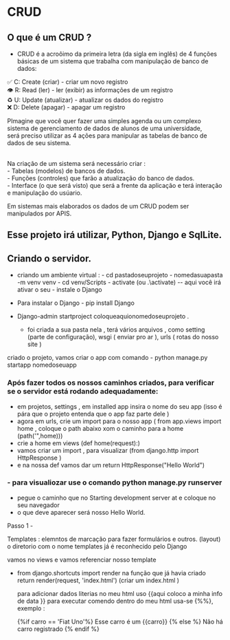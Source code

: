 # CRUD
 ## O que é um CRUD ? 
 - CRUD é a acroôimo da primeira letra (da sigla em inglês) de 4 funções básicas de um sistema que trabalha com manipulação de banco de dados:

✅ C: Create (criar) - criar um novo registro <br />
👁 R: Read (ler) - ler (exibir) as informações de um registro <br />
♻️ U: Update (atualizar) - atualizar os dados do registro <br />
❌ D: Delete (apagar) - apagar um registro <br />

PImagine que você quer fazer uma simples agenda ou um complexo sistema de gerenciamento de dados de alunos de uma universidade, <br />
será preciso utilizar as 4 ações para manipular as tabelas de banco de dados de seu sistema.<br /> <br />

Na criação de um sistema será necessário criar : <br /> - Tabelas (modelos) de bancos de dados.<br />
                                                 - Funções (controles) que farão a atualização do banco de dados.<br />
                                                 - Interface (o que será visto) que será a frente da aplicação e terá interação e manipulação do usúario.<br />

Em sistemas mais elaborados os dados de um CRUD podem ser manipulados por APIS. 

## Esse projeto irá utilizar, Python, Django e SqlLite. 

## Criando o servidor. 

- criando um ambiente virtual : 
        - cd pastadoseuprojeto 
            - nomedasuapasta -m venv venv 
             - cd venv/Scripts
                - activate (ou .\activate) -- aqui você irá ativar o seu 
                    - instale o Django 

- Para instalar o Django - pip install Django 
- Django-admin startproject coloqueaquionomedoseuprojeto  . 
    - foi criada a sua pasta nela , terá vários arquivos , como setting (parte de configuração), wsgi ( enviar pro ar ), urls ( rotas do nosso site )

criado o projeto, vamos criar o app com comando - python manage.py startapp nomedoseuapp 

###  Após fazer todos os nossos caminhos criados, para verificar se o servidor está rodando adequadamente: 
  - em projetos, settings , em installed app insira o nome do seu app (isso é pára que o projeto entenda que o app faz parte dele )
  - agora em urls,  crie um import para o nosso app ( from app.views import home , coloque o path abaixo xom o caminho para a home (path('",home)))
  - crie a home em views (def home(request):)
  - vamos criar um import , para visualizar (from django.http import HttpResponse )
  - e na nossa def vamos dar um return HttpResponse("Hello World")
  ### - para visualiozar use o comando python manage.py runserver
  - pegue o caminho que no Starting development server at e coloque no seu navegador 
  - o que deve aparecer será nosso Hello World. 

  Passo 1 - 

  Templates : elemntos de marcação para fazer formulários e outros. (layout)
    o diretorio com o nome templates já é reconhecido pelo Django 

vamos no views e vamos referenciar nosso template 
 - from django.shortcuts import render
    na função que já havia criado 
     return render(request, 'index.html') (criar um index.html )

     para adicionar dados literias no meu html uso {{aqui coloco a minha info de data }}
     para executar comendo dentro do meu html usa-se {%%}, exemplo :

     {%if carro == 'Fiat Uno'%}
        Esse carro é um {{carro}}
    {% else %}
        Não há carro registrado
    {% endif %}
    

  

